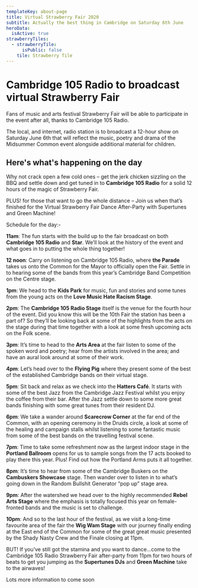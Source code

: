 ```yaml
---
templateKey: about-page
title: Virtual Strawberry Fair 2020
subtitle: Actually the best thing in Cambridge on Saturday 6th June
heroData:
  isActive: true
strawberryTiles:
  - strawberryTile:
      isPublic: false
    tile: Strawberry Tile
---
```

# Cambridge 105 Radio to broadcast virtual Strawberry Fair

Fans of music and arts festival Strawberry Fair will be able to participate in the event after all, thanks to Cambridge 105 Radio.

The local, and internet, radio station is to broadcast a 12-hour show on Saturday June 6th that will reflect the music, poetry and drama of the Midsummer Common event alongside additional material for children.

## Here's what's happening on the day

Why not crack open a few cold ones – get the jerk chicken sizzling on the BBQ and settle down and get tuned in to **Cambridge 105 Radio** for a solid 12 hours of the magic of Strawberry Fair.

PLUS! for those that want to go the whole distance – Join us when that’s finished for the Virtual Strawberry Fair Dance After-Party with Supertunes and Green Machine!

Schedule for the day:-

**11am**: The fun starts with the build up to the fair broadcast on both **Cambridge 105 Radio** and **Star**. We’ll look at the history of the event and what goes in to putting the whole thing together!

**12 noon**: Carry on listening on Cambridge 105 Radio, where **the Parade** takes us onto the Common for the Mayor to officially open the Fair. Settle in to hearing some of the bands from this year’s Cambridge Band Competition on the Centre stage.

**1pm**: We head to the **Kids Park** for music, fun and stories and some tunes from the young acts on the **Love Music Hate Racism Stage**.

**2pm**: The **Cambridge 105 Radio Stage** itself is the venue for the fourth hour of the event. Did you know this will be the 10th Fair the station has been a part of? So they’ll be looking back at some of the highlights from the acts on the stage during that time together with a look at some fresh upcoming acts on the Folk scene.

**3pm**: It’s time to head to the **Arts Area** at the fair listen to some of the spoken word and poetry; hear from the artists involved in the area; and have an aural look around at some of their work.

**4pm**: Let’s head over to the **Flying Pig** where they present some of the best of the established Cambridge bands on their virtual stage.

**5pm**: Sit back and relax as we check into the **Hatters Café**. It starts with some of the best Jazz from the Cambridge Jazz Festival whilst you enjoy the coffee from their bar. After the Jazz settle down to some more great bands finishing with some great tunes from their resident DJ.

**6pm**: We take a wander around **Scarecrow Corner** at the far end of the Common, with an opening ceremony in the Druids circle, a look at some of the healing and campaign stalls whilst listening to some fantastic music from some of the best bands on the travelling festival scene.

**7pm**: Time to take some refreshment now as the largest indoor stage in the **Portland Ballroom** opens for us to sample songs from the 17 acts booked to play there this year. Plus! Find out how the Portland Arms puts it all together.

**8pm**: It’s time to hear from some of the Cambridge Buskers on the **Cambuskers Showcase** stage. Then wander over to listen in to what’s going down in the Random Bullshit Generator “pop up” stage area.

**9pm**: After the watershed we head over to the highly recommended **Rebel Arts Stage** where the emphasis is totally focused this year on female-fronted bands and the music is set to challenge.

**10pm**: And so to the last hour of the festival, as we visit a long-time favourite area of the fair the **Wig Wam Stage** with our journey finally ending at the East end of the Common for some of the great great music presented by the Shady Nasty Crew and the Finale closing at 11pm.

BUT! If you’ve still got the stamina and you want to dance…come to the Cambridge 105 Radio Strawberry Fair after-party from 11pm for two hours of beats to get you jumping as the **Supertunes DJs** and **Green Machine** take to the airwaves!

Lots more information to come soon
